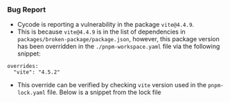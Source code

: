 ### Bug Report
* Cycode is reporting a vulnerability in the package `vite@4.4.9`.
* This is because `vite@4.4.9` is in the list of dependencies in `packages/broken-package/package.json`, however, this package version has been overridden in the `./pnpm-workspace.yaml` file via the following snippet:
```
overrides:
  "vite": "4.5.2"
```
* This override can be verified by checking `vite` version used in the `pnpm-lock.yaml` file. Below is a snippet from the lock file
